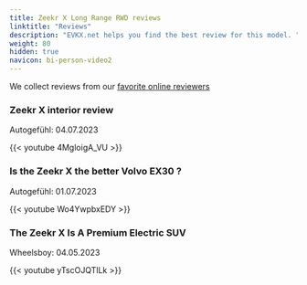 ```yaml
---
title: Zeekr X Long Range RWD reviews
linktitle: "Reviews"
description: "EVKX.net helps you find the best review for this model. "
weight: 80
hidden: true
navicon: bi-person-video2
---
```

We collect reviews from our [favorite online reviewers](../../../../guides/evreviewers/)

<div class="container text-center shadow p-2 pe-4 mb-5 bg-body-tertiary rounded border">
<h3>Zeekr X interior review</h3>
<p>Autogefühl: 04.07.2023</p>

{{< youtube 4MgloigA_VU >}}

</div>
<div class="container text-center shadow p-2 pe-4 mb-5 bg-body-tertiary rounded border">
<h3>Is the Zeekr X the better Volvo EX30 ?</h3>
<p>Autogefühl: 01.07.2023</p>

{{< youtube Wo4YwpbxEDY >}}

</div>
<div class="container text-center shadow p-2 pe-4 mb-5 bg-body-tertiary rounded border">
<h3>The Zeekr X Is A Premium Electric SUV</h3>
<p>Wheelsboy: 04.05.2023</p>

{{< youtube yTscOJQTlLk >}}

</div>

